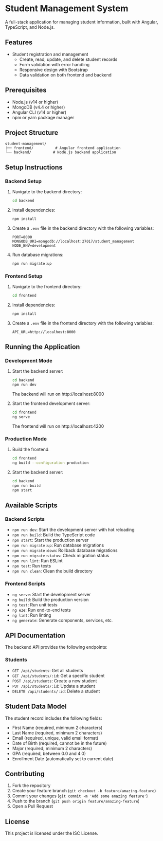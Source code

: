 # Student Management System

A full-stack application for managing student information, built with Angular, TypeScript, and Node.js.

## Features

- Student registration and management
  - Create, read, update, and delete student records
  - Form validation with error handling
  - Responsive design with Bootstrap
  - Data validation on both frontend and backend

## Prerequisites

- Node.js (v14 or higher)
- MongoDB (v4.4 or higher)
- Angular CLI (v14 or higher)
- npm or yarn package manager

## Project Structure

```
student-management/
├── frontend/          # Angular frontend application
└── backend/          # Node.js backend application
```

## Setup Instructions

### Backend Setup

1. Navigate to the backend directory:
   ```bash
   cd backend
   ```

2. Install dependencies:
   ```bash
   npm install
   ```

3. Create a `.env` file in the backend directory with the following variables:
   ```
   PORT=8000
   MONGODB_URI=mongodb://localhost:27017/student_management
   NODE_ENV=development
   ```

4. Run database migrations:
   ```bash
   npm run migrate:up
   ```

### Frontend Setup

1. Navigate to the frontend directory:
   ```bash
   cd frontend
   ```

2. Install dependencies:
   ```bash
   npm install
   ```

3. Create a `.env` file in the frontend directory with the following variables:
   ```
   API_URL=http://localhost:8000
   ```

## Running the Application

### Development Mode

1. Start the backend server:
   ```bash
   cd backend
   npm run dev
   ```
   The backend will run on http://localhost:8000

2. Start the frontend development server:
   ```bash
   cd frontend
   ng serve
   ```
   The frontend will run on http://localhost:4200

### Production Mode

1. Build the frontend:
   ```bash
   cd frontend
   ng build --configuration production
   ```

2. Start the backend server:
   ```bash
   cd backend
   npm run build
   npm start
   ```

## Available Scripts

### Backend Scripts

- `npm run dev`: Start the development server with hot reloading
- `npm run build`: Build the TypeScript code
- `npm start`: Start the production server
- `npm run migrate:up`: Run database migrations
- `npm run migrate:down`: Rollback database migrations
- `npm run migrate:status`: Check migration status
- `npm run lint`: Run ESLint
- `npm test`: Run tests
- `npm run clean`: Clean the build directory

### Frontend Scripts

- `ng serve`: Start the development server
- `ng build`: Build the production version
- `ng test`: Run unit tests
- `ng e2e`: Run end-to-end tests
- `ng lint`: Run linting
- `ng generate`: Generate components, services, etc.

## API Documentation

The backend API provides the following endpoints:

### Students
- `GET /api/students`: Get all students
- `GET /api/students/:id`: Get a specific student
- `POST /api/students`: Create a new student
- `PUT /api/students/:id`: Update a student
- `DELETE /api/students/:id`: Delete a student

## Student Data Model

The student record includes the following fields:
- First Name (required, minimum 2 characters)
- Last Name (required, minimum 2 characters)
- Email (required, unique, valid email format)
- Date of Birth (required, cannot be in the future)
- Major (required, minimum 2 characters)
- GPA (required, between 0.0 and 4.0)
- Enrollment Date (automatically set to current date)

## Contributing

1. Fork the repository
2. Create your feature branch (`git checkout -b feature/amazing-feature`)
3. Commit your changes (`git commit -m 'Add some amazing feature'`)
4. Push to the branch (`git push origin feature/amazing-feature`)
5. Open a Pull Request

## License

This project is licensed under the ISC License. 